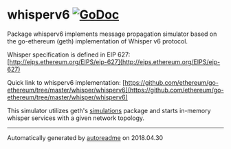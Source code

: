 # whisperv6 [![GoDoc](https://godoc.org/github.com/status-im/simulator/propagation/whisperv6?status.png)](https://godoc.org/github.com/status-im/simulator/propagation/whisperv6)
Package whisperv6 implements message propagation simulator based on the go-ethereum (geth) implementation of
Whisper v6 protocol.

Whisper specification is defined in EIP 627: [http://eips.ethereum.org/EIPS/eip-627](http://eips.ethereum.org/EIPS/eip-627)

Quick link to whisperv6 implementation: [https://github.com/ethereum/go-ethereum/tree/master/whisper/whisperv6](https://github.com/ethereum/go-ethereum/tree/master/whisper/whisperv6)

This simulator utilizes geth's [simulations](https://github.com/ethereum/go-ethereum/tree/master/p2p/simulations) package and starts in-memory whisper services with a given
network topology.

* * *
Automatically generated by [autoreadme](https://github.com/jimmyfrasche/autoreadme) on 2018.04.30
